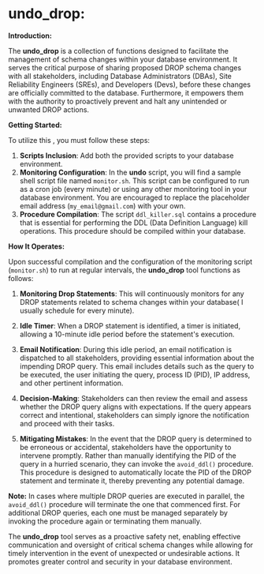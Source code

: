 # undo_drop:

**Introduction:**

The **undo_drop**  is a collection of functions designed to facilitate the management of schema changes within your database environment. It serves the critical purpose of sharing proposed DROP schema changes with all stakeholders, including Database Administrators (DBAs), Site Reliability Engineers (SREs), and Developers (Devs), before these changes are officially committed to the database. Furthermore, it empowers them with the authority to proactively prevent and halt any unintended or unwanted DROP actions.

**Getting Started:**

To utilize this , you must follow these steps:

1. **Scripts Inclusion**: Add both the provided scripts to your database environment.
2. **Monitoring Configuration**: In the **undo** script, you will find a sample shell script file named `monitor.sh`. This script can be configured to run as a cron job (every minute) or using any other monitoring tool in your database environment. You are encouraged to replace the placeholder email address (`my_email@gmail.com`) with your own.
3. **Procedure Compilation**: The script `ddl_killer.sql` contains a procedure that is essential for performing the DDL (Data Definition Language) kill operations. This procedure should be compiled within your database.

**How It Operates:**

Upon successful compilation and the configuration of the monitoring script (`monitor.sh`) to run at regular intervals, the **undo_drop** tool functions as follows:

1. **Monitoring Drop Statements**: This will continuously monitors for any DROP statements related to schema changes within your database( I usually schedule for every minute).

2. **Idle Timer**: When a DROP statement is identified, a timer is initiated, allowing a 10-minute idle period before the statement's execution.

3. **Email Notification**: During this idle period, an email notification is dispatched to all stakeholders, providing essential information about the impending DROP query. This email includes details such as the query to be executed, the user initiating the query, process ID (PID), IP address, and other pertinent information.

4. **Decision-Making**: Stakeholders can then review the email and assess whether the DROP query aligns with expectations. If the query appears correct and intentional, stakeholders can simply ignore the notification and proceed with their tasks.

5. **Mitigating Mistakes**: In the event that the DROP query is determined to be erroneous or accidental, stakeholders have the opportunity to intervene promptly. Rather than manually identifying the PID of the query in a hurried scenario, they can invoke the `avoid_ddl()` procedure. This procedure is designed to automatically locate the PID of the DROP statement and terminate it, thereby preventing any potential damage.

**Note:** In cases where multiple DROP queries are executed in parallel, the `avoid_ddl()` procedure will terminate the one that commenced first. For additional DROP queries, each one must be managed separately by invoking the procedure again or terminating them manually.

The **undo_drop** tool serves as a proactive safety net, enabling effective communication and oversight of critical schema changes while allowing for timely intervention in the event of unexpected or undesirable actions. It promotes greater control and security in your database environment.
